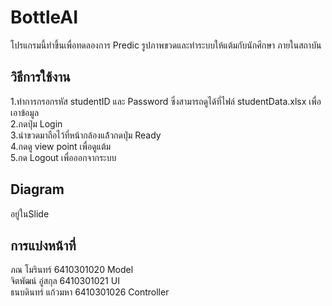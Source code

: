 # BottleAI
โปรแกรมนี้ทำขึ้นเพื่อทดลองการ Predic รูปภาพขวดและทำระบบให้แต้มกับนักศึกษา
ภายในสถาบัน
## วิธีการใช้งาน
1.ทำการกรอกรหัส studentID และ Password ซึ่งสามารถดูได้ที่ไฟล์ studentData.xlsx เพื่อเอาข้อมูล<br />
2.กดปุ่ม Login<br />
3.นำขวดมาถือไว้ที่หน้ากล้องแล้้วกดปุ่ม Ready<br />
4.กดดู view point เพื่อดูแต้ม<br />
5.กด Logout เพื่อออกจากระบบ<br />
## Diagram
อยู่ในSlide
## การแบ่งหน้าที่
ภณ โมรินทร์ 6410301020 Model<br />
จิตพัฒน์ อู่สกุล 6410301021 UI<br />
ธนบดินทร์ แก้วมหา 6410301026 Controller<br />
